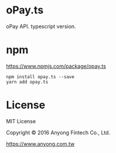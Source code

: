 # oPay.ts

oPay API. typescript version.

# npm

https://www.npmjs.com/package/opay.ts

```
npm install opay.ts --save
yarn add opay.ts
```

# License

MIT License

Copyright © 2016 Anyong Fintech Co., Ltd.

https://www.anyong.com.tw
